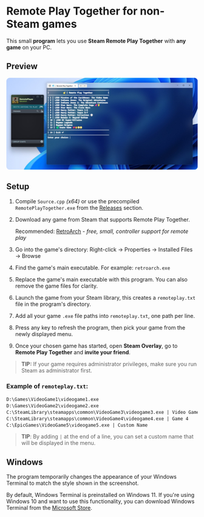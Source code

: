 ﻿# Remote Play Together for non-Steam games

This small **program** lets you use **Steam Remote Play Together** with **any game** on your PC.

## Preview

<img src="./PREVIEW.png" alt="Preview" width="600"/>

## Setup

1. Compile `Source.cpp` *(x64)* or use the precompiled `RemotePlayTogether.exe` from the [Releases](https://github.com/Counter-clock/Remote-Play-Together-for-nonSteam-games/releases) section.
2. Download any game from Steam that supports Remote Play Together.
   
   Recommended: [RetroArch](https://store.steampowered.com/app/1118310/RetroArch/)  - *free, small, controller support for remote play*
   
4. Go into the game's directory: Right-click → Properties → Installed Files → Browse
5. Find the game's main executable. For example: `retroarch.exe`
6. Replace the game's main executable with this program. You can also remove the game files for clarity.
8. Launch the game from your Steam library, this creates a `remoteplay.txt` file in the program's directory.
10. Add all your game `.exe` file paths into `remoteplay.txt`, one path per line.
11. Press any key to refresh the program, then pick your game from the newly displayed menu.
12. Once your chosen game has started, open **Steam Overlay**, go to **Remote Play Together** and **invite your friend**.

> **TIP:** If your game requires administrator privileges, make sure you run Steam as administrator first.

### Example of `remoteplay.txt`:  

```txt
D:\Games\VideoGame1\videogame1.exe
D:\Games\VideoGame2\videogame2.exe
C:\SteamLibrary\steamapps\common\VideoGame3\videogame3.exe | Video Game 3
C:\SteamLibrary\steamapps\common\VideoGame4\videogame4.exe | Game 4
C:\EpicGames\VideoGame5\videogame5.exe | Custom Name
```  
> **TIP**: By adding `|` at the end of a line, you can set a custom name that will be displayed in the menu.

## Windows

The program temporarily changes the appearance of your Windows Terminal to match the style shown in the screenshot.  
  
By default, Windows Terminal is preinstalled on Windows 11. If you're using Windows 10 and want to use this functionality, you can download Windows Terminal from the [Microsoft Store](https://apps.microsoft.com/detail/9n0dx20hk701).

